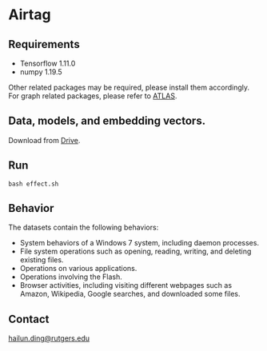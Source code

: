 # Airtag

## Requirements

- Tensorflow 1.11.0
- numpy 1.19.5

Other related packages may be required, please install them accordingly. For graph related packages, please refer to [ATLAS](https://github.com/purseclab/ATLAS).


## Data, models, and embedding vectors.
Download from [Drive](https://drive.google.com/drive/folders/1ekQUPb92nXAnHhUpsLnKCOGJpF60Fhxr?usp=sharing). 

## Run
```
bash effect.sh
```
## Behavior

The datasets contain the following behaviors:

- System behaviors of a Windows 7 system, including daemon processes.
- File system operations such as opening, reading, writing, and deleting existing files.
- Operations on various applications.
- Operations involving the Flash.
- Browser activities, including visiting different webpages such as Amazon, Wikipedia, Google searches, and downloaded some files.

## Contact
hailun.ding@rutgers.edu
